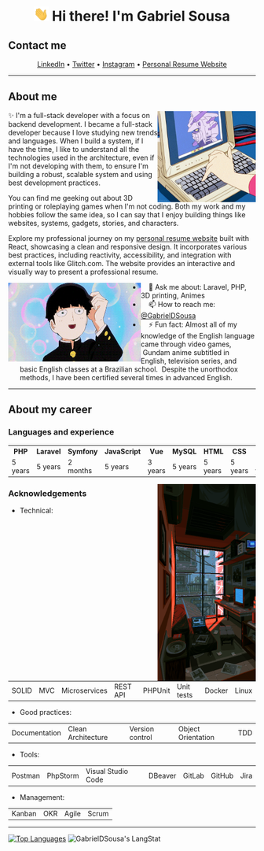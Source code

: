 <!-- Heading -->
<h1 align="center"> <img src="./wave.gif" width="30px" alt="Hand waving"> Hi there! I'm Gabriel Sousa</h1>

<!-- Contact section -->
<h2>Contact me</h2>
<p align="center">
    <a href="https://www.linkedin.com/in/gabrieldsousa/">LinkedIn</a> •
    <a href="https://twitter.com/GabsDSousa">Twitter</a> •
    <a href="https://www.instagram.com/GabsDSousa/">Instagram</a> •
    <a href="https://gabrieldsousa.glitch.me">Personal Resume Website</a>
</p>

<!-- About section -->
---
<h2>About me</h2>
<img align="right" alt="A drawing in anime style of a hand typing on a keyboard, showing a Gundam on the screen" src="./laptop.gif" width="200" height="185" />
<p>✨ I'm a full-stack developer with a focus on backend development. I became a full-stack developer because I love studying new trends and languages. When I build a system, if I have the time, I like to understand all the technologies used in the architecture, even if I'm not developing with them, to ensure I'm building a robust, scalable system and using best development practices.</p>
<p>You can find me geeking out about 3D printing or roleplaying games when I'm not coding. Both my work and my hobbies follow the same idea, so I can say that I enjoy building things like websites, systems, gadgets, stories, and characters.</p>

<p>Explore my professional journey on my <a href="https://gabrieldsousa.glitch.me">personal resume website</a> built with React, showcasing a clean and responsive design. It incorporates various best practices, including reactivity, accessibility, and integration with external tools like Glitch.com. The website provides an interactive and visually way to present a professional resume.</p>

<img align="left" alt="A drawing in anime style of a young guy smiling" src="./smiling.gif" width="270" height="160" />
<ul>
    <li>&nbsp;&nbsp;&nbsp;&nbsp;💬 Ask me about: Laravel, PHP, 3D printing, Animes</li>
    <li>&nbsp;&nbsp;&nbsp;&nbsp;📫 How to reach me: <a href="https://www.linkedin.com/in/gabrieldsousa/">@GabrielDSousa</a></li>
    <li>&nbsp;&nbsp;&nbsp;&nbsp;⚡ Fun fact: Almost all of my knowledge of the English language came through video games, &nbsp;Gundam anime subtitled in English, television series, and basic English classes at a Brazilian school. &nbsp;Despite the unorthodox methods, I have been certified several times in advanced English.</li>
</ul>
<!-- About section: END -->

<!-- Career section -->
---
<h2>About my career</h2>
<h3>Languages and experience</h3>

<table>
    <tr>
        <th>PHP</th>
        <th>Laravel</th>
        <th>Symfony</th>
        <th>JavaScript</th>
        <th>Vue</th>
        <th>MySQL</th>
        <th>HTML</th>
        <th>CSS</th>
        <th>Git</th>
    </tr>
    <tr>
        <td>5 years</td>
        <td>5 years</td>
        <td>2 months</td>
        <td>5 years</td>
        <td>3 years</td>
        <td>5 years</td>
        <td>5 years</td>
        <td>5 years</td>
        <td>5 years</td>
    </tr>
</table>

<img align="right" alt="A messy room with some electronics and a view of a rainy day outside" src="./room.gif" width="200" height="400" />

<h3>Acknowledgements</h3>

<ul>
    <li>Technical:</li>
</ul>
<table>
    <tr>
        <td>SOLID</td>
        <td>MVC</td>
        <td>Microservices</td>
        <td>REST API</td>
        <td>PHPUnit</td>
        <td>Unit tests</td>
        <td>Docker</td>
        <td>Linux</td>
    </tr>
</table>
<ul>
    <li>Good practices:</li>
</ul>
<table>
    <tr>
        <td>Documentation</td>
        <td>Clean Architecture</td>
        <td>Version control</td>
        <td>Object Orientation</td>
        <td>TDD</td>
    </tr>
</table>
    <ul>
        <li>Tools:</li>
    </ul>
<table>
    <tr>
        <td>Postman</td>
        <td>PhpStorm</td>
        <td>Visual Studio Code</td>
        <td>DBeaver</td>
        <td>GitLab</td>
        <td>GitHub</td>
        <td>Jira</td>
    </tr>
</table>
    <ul>
        <li>Management:</li>
    </ul>
<table>
    <tr>
        <td>Kanban</td>
        <td>OKR</td>
        <td>Agile</td>
        <td>Scrum</td>
    </tr>
</table>

<!-- GitHub section -->
---
[![Top Languages](https://github-readme-stats.vercel.app/api/top-langs/?username=GabrielDSousa)](https://github.com/GabrielDSousa)
<img src="https://github-readme-streak-stats.herokuapp.com/?user=GabrielDSousa" alt="GabrielDSousa's LangStat" width="600px" />
<!-- GitHub section: END -->

<!-- THE END -->

